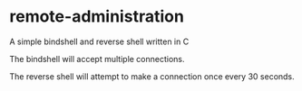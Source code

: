 # remote-administration

A simple bindshell and reverse shell written in C

The bindshell will accept multiple connections.

The reverse shell will attempt to make a connection once every 30 seconds.

